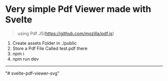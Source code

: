 # Very simple Pdf Viewer made with Svelte

> using Pdf JS(https://github.com/mozilla/pdf.js)

1. Create assets Folder in ./public
2. Store a Pdf File Called test.pdf there
3. npm i
4. npm run dev

---
"# svelte-pdf-viewer-svg" 
